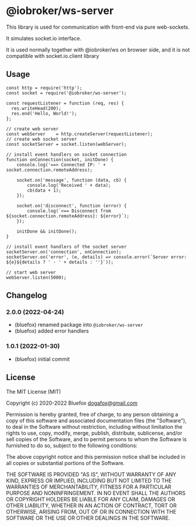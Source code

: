 # @iobroker/ws-server

This library is used for communication with front-end via pure web-sockets.

It simulates socket.io interface.

It is used normally together with @iobroker/ws on browser side, and it is not compatible with socket.io.client library 

## Usage
```
const http = require('http');
const socket = require('@iobroker/ws-server');

const requestListener = function (req, res) {
  res.writeHead(200);
  res.end('Hello, World!');
};

// create web server
const webServer    = http.createServer(requestListener);
// create web socket server
const socketServer = socket.listen(webServer);

// install event handlers on socket connection
function onConnection(socket, initDone) {
    console.log('==> Connected IP: ' + socket.connection.remoteAddress);
    
    socket.on('message', function (data, cb) {
        console.log('Received ' + data);
        cb(data + 1);
    });
    
    socket.on('disconnect', function (error) {
        console.log(`<== Disconnect from ${socket.connection.remoteAddress}: ${error}`);
    });
    
    initDone && initDone();
}

// install event handlers of the socket server
socketServer.on('connection', onConnection);
socketServer.on('error', (e, details) => console.error(`Server error: ${e}${details ? ' - ' + details : ''}`));

// start web server
webServer.listen(5000);
```

<!--
	Placeholder for the next version (at the beginning of the line):
	### **WORK IN PROGRESS**
-->

## Changelog
### 2.0.0 (2022-04-24)
* (bluefox) renamed package into `@iobroker/ws-server` 
* (bluefox) added error handlers

### 1.0.1 (2022-01-30)
* (bluefox) initial commit

## License
The MIT License (MIT)

Copyright (c) 2020-2022 Bluefox <dogafox@gmail.com>

Permission is hereby granted, free of charge, to any person obtaining a copy
of this software and associated documentation files (the "Software"), to deal
in the Software without restriction, including without limitation the rights
to use, copy, modify, merge, publish, distribute, sublicense, and/or sell
copies of the Software, and to permit persons to whom the Software is
furnished to do so, subject to the following conditions:

The above copyright notice and this permission notice shall be included in
all copies or substantial portions of the Software.

THE SOFTWARE IS PROVIDED "AS IS", WITHOUT WARRANTY OF ANY KIND, EXPRESS OR
IMPLIED, INCLUDING BUT NOT LIMITED TO THE WARRANTIES OF MERCHANTABILITY,
FITNESS FOR A PARTICULAR PURPOSE AND NONINFRINGEMENT. IN NO EVENT SHALL THE
AUTHORS OR COPYRIGHT HOLDERS BE LIABLE FOR ANY CLAIM, DAMAGES OR OTHER
LIABILITY, WHETHER IN AN ACTION OF CONTRACT, TORT OR OTHERWISE, ARISING FROM,
OUT OF OR IN CONNECTION WITH THE SOFTWARE OR THE USE OR OTHER DEALINGS IN
THE SOFTWARE.
